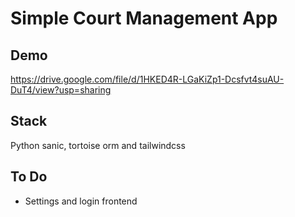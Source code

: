 # Simple Court Management App

## Demo
https://drive.google.com/file/d/1HKED4R-LGaKiZp1-Dcsfvt4suAU-DuT4/view?usp=sharing

## Stack 
Python sanic, tortoise orm and tailwindcss 

## To Do
+ Settings and login frontend
  
